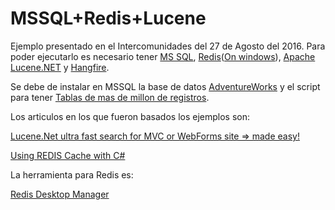 # MSSQL+Redis+Lucene

Ejemplo presentado en el Intercomunidades del 27 de Agosto del 2016. Para poder ejecutarlo es necesario tener  [MS SQL](https://www.microsoft.com/en-us/download/details.aspx?id=42299), [Redis](http://redis.io)([On windows](https://github.com/MSOpenTech/redis/)), [Apache Lucene.NET](https://lucenenet.apache.org/) y [Hangfire](http://hangfire.io/).

Se debe de instalar en MSSQL la base de datos [AdventureWorks](https://msftdbprodsamples.codeplex.com/) y el script para tener [Tablas de mas de millon de registros](https://www.sqlskills.com/blogs/jonathan/enlarging-the-adventureworks-sample-databases/).

Los articulos en los que fueron basados los ejemplos son:

[Lucene.Net ultra fast search for MVC or WebForms site => made easy!](http://www.codeproject.com/Articles/320219/Lucene-Net-ultra-fast-search-for-MVC-or-WebForms)

[Using REDIS Cache with C#](http://www.c-sharpcorner.com/UploadFile/2cc834/using-redis-cache-with-C-Sharp/)

La herramienta para Redis es:

[Redis Desktop Manager](https://redisdesktop.com/)
